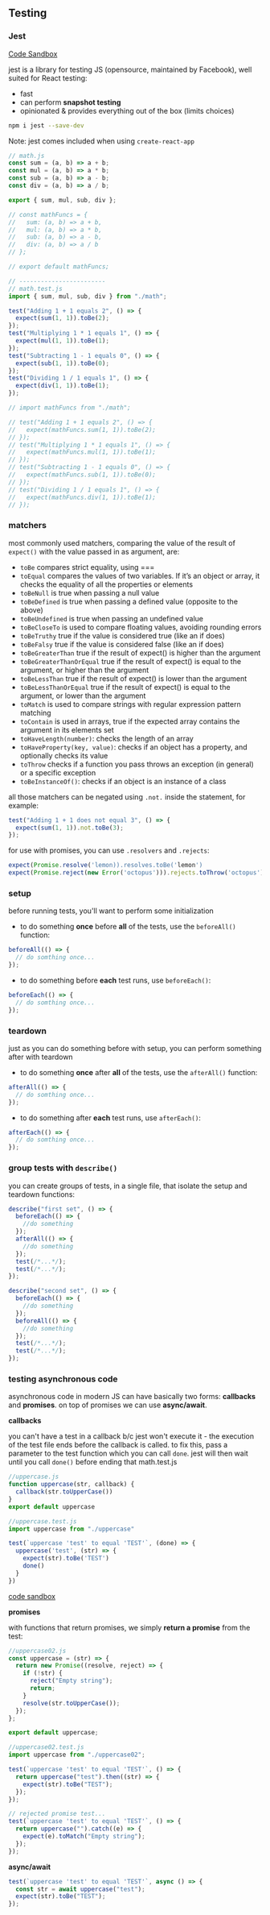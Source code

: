 ## Testing

### Jest

[Code Sandbox](https://codesandbox.io/s/jest-testing-1mbfm)

jest is a library for testing JS (opensource, maintained by Facebook), well suited for React testing:

- fast
- can perform **snapshot testing**
- opinionated & provides everything out of the box (limits choices)

```bash
npm i jest --save-dev
```

Note: jest comes included when using `create-react-app`

```javascript
// math.js
const sum = (a, b) => a + b;
const mul = (a, b) => a * b;
const sub = (a, b) => a - b;
const div = (a, b) => a / b;

export { sum, mul, sub, div };

// const mathFuncs = {
//   sum: (a, b) => a + b,
//   mul: (a, b) => a * b,
//   sub: (a, b) => a - b,
//   div: (a, b) => a / b
// };

// export default mathFuncs;

// ------------------------
// math.test.js
import { sum, mul, sub, div } from "./math";

test("Adding 1 + 1 equals 2", () => {
  expect(sum(1, 1)).toBe(2);
});
test("Multiplying 1 * 1 equals 1", () => {
  expect(mul(1, 1)).toBe(1);
});
test("Subtracting 1 - 1 equals 0", () => {
  expect(sub(1, 1)).toBe(0);
});
test("Dividing 1 / 1 equals 1", () => {
  expect(div(1, 1)).toBe(1);
});

// import mathFuncs from "./math";

// test("Adding 1 + 1 equals 2", () => {
//   expect(mathFuncs.sum(1, 1)).toBe(2);
// });
// test("Multiplying 1 * 1 equals 1", () => {
//   expect(mathFuncs.mul(1, 1)).toBe(1);
// });
// test("Subtracting 1 - 1 equals 0", () => {
//   expect(mathFuncs.sub(1, 1)).toBe(0);
// });
// test("Dividing 1 / 1 equals 1", () => {
//   expect(mathFuncs.div(1, 1)).toBe(1);
// });
```

### matchers

most commonly used matchers, comparing the value of the result of `expect()` with the value passed in as argument, are:

- `toBe` compares strict equality, using ===
- `toEqual` compares the values of two variables. If it’s an object or array, it checks the equality of all the properties or elements
- `toBeNull` is true when passing a null value
- `toBeDefined` is true when passing a defined value (opposite to the above)
- `toBeUndefined` is true when passing an undefined value
- `toBeCloseTo` is used to compare floating values, avoiding rounding errors
- `toBeTruthy` true if the value is considered true (like an if does)
- `toBeFalsy` true if the value is considered false (like an if does)
- `toBeGreaterThan` true if the result of expect() is higher than the argument
- `toBeGreaterThanOrEqual` true if the result of expect() is equal to the argument, or higher than the argument
- `toBeLessThan` true if the result of expect() is lower than the argument
- `toBeLessThanOrEqual` true if the result of expect() is equal to the argument, or lower than the argument
- `toMatch` is used to compare strings with regular expression pattern matching
- `toContain` is used in arrays, true if the expected array contains the argument in its elements set
- `toHaveLength(number)`: checks the length of an array
- `toHaveProperty(key, value)`: checks if an object has a property, and optionally checks its value
- `toThrow` checks if a function you pass throws an exception (in general) or a specific exception
- `toBeInstanceOf()`: checks if an object is an instance of a class

all those matchers can be negated using `.not.` inside the statement, for example:

```javascript
test("Adding 1 + 1 does not equal 3", () => {
  expect(sum(1, 1)).not.toBe(3);
});
```

for use with promises, you can use `.resolvers` and `.rejects`:

```javascript
expect(Promise.resolve('lemon)).resolves.toBe('lemon')
expect(Promise.reject(new Error('octopus'))).rejects.toThrow('octopus')
```

### setup

before running tests, you'll want to perform some initialization

- to do something **once** before **all** of the tests, use the `beforeAll()` function:

```javascript
beforeAll(() => {
  // do somthing once...
});
```

- to do something before **each** test runs, use `beforeEach()`:

```javascript
beforeEach(() => {
  // do somthing once...
});
```

### teardown

just as you can do something before with setup, you can perform something after with teardown

- to do something **once** after **all** of the tests, use the `afterAll()` function:

```javascript
afterAll(() => {
  // do somthing once...
});
```

- to do something after **each** test runs, use `afterEach()`:

```javascript
afterEach(() => {
  // do somthing once...
});
```

### group tests with `describe()`

you can create groups of tests, in a single file, that isolate the setup and teardown functions:

```javascript
describe("first set", () => {
  beforeEach(() => {
    //do something
  });
  afterAll(() => {
    //do something
  });
  test(/*...*/);
  test(/*...*/);
});

describe("second set", () => {
  beforeEach(() => {
    //do something
  });
  beforeAll(() => {
    //do something
  });
  test(/*...*/);
  test(/*...*/);
});
```

### testing asynchronous code

asynchronous code in modern JS can have basically two forms: **callbacks** and **promises**. on top of promises we can use **async/await**.

**callbacks**

you can't have a test in a callback b/c jest won't execute it - the execution of the test file ends before the callback is called. to fix this, pass a parameter to the test function which you can call `done`. jest will then wait until you call `done()` before ending that math.test.js

```javascript
//uppercase.js
function uppercase(str, callback) {
  callback(str.toUpperCase())
}
export default uppercase

//uppercase.test.js
import uppercase from "./uppercase"

test(`uppercase 'test' to equal 'TEST'`, (done) => {
  uppercase('test', (str) => {
    expect(str).toBe('TEST')
    done()
  }
})
```

[code sandbox](https://codesandbox.io/s/jest-testing-1mbfm?file=/src/uppercase.test.js)

**promises**

with functions that return promises, we simply **return a promise** from the test:

```javascript
//uppercase02.js
const uppercase = (str) => {
  return new Promise((resolve, reject) => {
    if (!str) {
      reject("Empty string");
      return;
    }
    resolve(str.toUpperCase());
  });
};

export default uppercase;

//uppercase02.test.js
import uppercase from "./uppercase02";

test(`uppercase 'test' to equal 'TEST'`, () => {
  return uppercase("test").then((str) => {
    expect(str).toBe("TEST");
  });
});

// rejected promise test...
test(`uppercase 'test' to equal 'TEST'`, () => {
  return uppercase("").catch((e) => {
    expect(e).toMatch("Empty string");
  });
});
```

**async/await**

```javascript
test(`uppercase 'test' to equal 'TEST'`, async () => {
  const str = await uppercase("test");
  expect(str).toBe("TEST");
});
```
